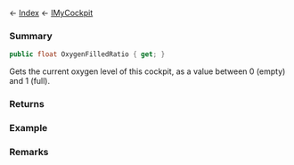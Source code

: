 ← [Index](Api-Index) ← [IMyCockpit](Sandbox.ModAPI.Ingame.IMyCockpit)

### Summary

```csharp
public float OxygenFilledRatio { get; }
```

Gets the current oxygen level of this cockpit, as a value between 0 (empty) and 1 (full).

### Returns



### Example

### Remarks

